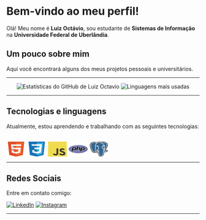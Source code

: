 # Bem-vindo ao meu perfil!

Olá! Meu nome é **Luiz Octávio**, sou estudante de **Sistemas de Informação** na **Universidade Federal de Uberlândia**.

## Um pouco sobre mim

Aqui você encontrará alguns dos meus projetos pessoais e universitários.

---

<div align="center">
  <img height="150px" src="https://github-readme-stats.vercel.app/api?username=LuizOctavioSB&show_icons=true&count_private=true&hide_border=true&title_color=8A2BE2&icon_color=8A2BE2&text_color=9932CC&bg_color=0a0c10&theme=transparent" alt="Estatísticas do GitHub de Luiz Octavio" /> 
  <img height="150px" src="https://github-readme-stats.vercel.app/api/top-langs/?username=LuizOctavioSB&layout=compact&hide_border=true&title_color=8A2BE2&text_color=9932CC&bg_color=0a0c10&theme=transparent" alt="Linguagens mais usadas" />
</div>

---

## Tecnologias e linguagens

Atualmente, estou aprendendo e trabalhando com as seguintes tecnologias:

<div style="display: inline_block"><br>
  <img align="center" alt="HTML5" height="40" width="50" src="https://raw.githubusercontent.com/devicons/devicon/master/icons/html5/html5-original.svg">
  <img align="center" alt="CSS3" height="40" width="50" src="https://raw.githubusercontent.com/devicons/devicon/master/icons/css3/css3-original.svg">
  <img align="center" alt="JavaScript" height="40" width="50" src="https://raw.githubusercontent.com/devicons/devicon/master/icons/javascript/javascript-original.svg">
  <img align="center" alt="PHP" height="40" width="50" src="https://raw.githubusercontent.com/devicons/devicon/master/icons/php/php-original.svg">
  <img align="center" alt="PostgreSQL" height="40" width="50" src="https://raw.githubusercontent.com/devicons/devicon/master/icons/postgresql/postgresql-original.svg">
</div>

---

## Redes Sociais

Entre em contato comigo:

[![LinkedIn](https://img.shields.io/badge/LinkedIn-000?style=for-the-badge&logo=linkedin&logoColor=0E76A8)](https://www.linkedin.com/in/luizoctaviosb/)
[![Instagram](https://img.shields.io/badge/Instagram-000?style=for-the-badge&logo=instagram)](https://www.instagram.com/luizsacchetin/)

---
